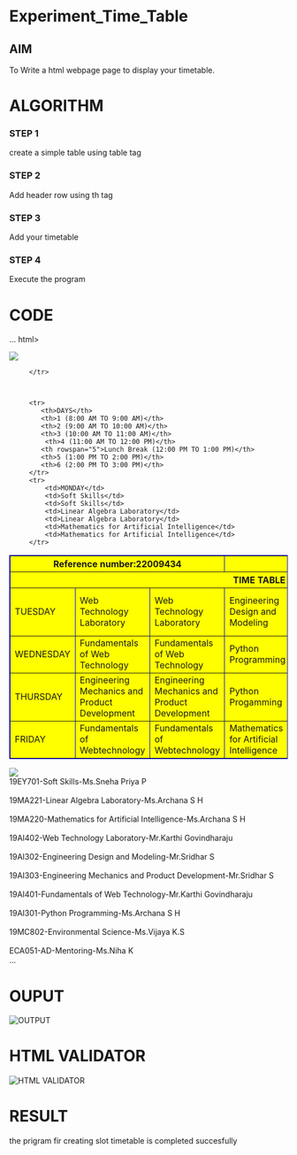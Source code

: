 # Experiment_Time_Table

## AIM
To Write a html webpage page to display your timetable.

# ALGORITHM
### STEP 1
create a simple table using table tag

### STEP 2
Add header row using th tag

### STEP 3
Add your timetable

### STEP 4
Execute the program

# CODE
...
html>

   <head>
      <title>TIME TABLE</title>
   </head>
	
   <body>
       <img src="logo.png" />
      <table border = "1" cellspacing="1" bordercolor="blue" bgcolor="yellow">
 <tr>
           <th colspan="3">Reference number:22009434</th>
           <th colspan="3">Name:JAYASRI.D</th>
           <th colspan="2">Dept:AI ML</th></tr>
         <tr>
            <th colspan="8">TIME TABLE</th>

         </tr>
         
                                                 
         
         <tr>
            <th>DAYS</th>
            <th>1 (8:00 AM TO 9:00 AM)</th>
            <th>2 (9:00 AM TO 10:00 AM)</th>
            <th>3 (10:00 AM TO 11:00 AM)</th>
             <th>4 (11:00 AM TO 12:00 PM)</th>
            <th rowspan="5">Lunch Break (12:00 PM TO 1:00 PM)</th>
            <th>5 (1:00 PM TO 2:00 PM)</th>
            <th>6 (2:00 PM TO 3:00 PM)</th>
         </tr>
         <tr>
             <td>MONDAY</td>
             <td>Soft Skills</td>
             <td>Soft Skills</td>
             <td>Linear Algebra Laboratory</td>
             <td>Linear Algebra Laboratory</td>
             <td>Mathematics for Artificial Intelligence</td>
             <td>Mathematics for Artificial Intelligence</td>
         </tr>
<tr>
             <td>TUESDAY</td>
             <td>Web Technology Laboratory</td>
             <td>Web Technology Laboratory</td>
             <td>Engineering Design and Modeling</td>
             <td>Engineering Design and Modeling</td>
             <td>Engineering Mechanics and Product Development</td>
             <td>Engineering Mechanics and Product Development</td>
         </tr>
  <tr>
             <td>WEDNESDAY</td>
             <td>Fundamentals of Web Technology</td>
             <td>Fundamentals of Web Technology</td>
             <td>Python Programming</td>
             <td>Python Programming</td>
             <td>Environmental Science</td>
             <td>Environmental Science</td>
         </tr>
         <tr>
             <td>THURSDAY</td>
             <td>Engineering Mechanics and Product Development</td>
             <td>Engineering Mechanics and Product Development</td>
             <td>Python Progamming</td>
             <td>Python Programming</td>
             <td>Engineering Design and Modeling</td>
             <td>Engineering Design and Modeling</td>
         </tr>
<tr>
             <td>FRIDAY</td>
             <td>Fundamentals of Webtechnology</td>
             <td>Fundamentals of Webtechnology</td>
             <td>Mathematics for Artificial Intelligence</td>
             <td>Mathematics for Artificial Intelligence</td>
             <td>Mentoring</td>
             <td align="center">-</td>
             <td align="center">-</td>
         </tr>
      </table>
      <img src="logo.png" />
      <br>19EY701-Soft Skills-Ms.Sneha Priya P</br>
<br>19MA221-Linear Algebra Laboratory-Ms.Archana S H</br>
<br>19MA220-Mathematics for Artificial Intelligence-Ms.Archana S H</br>
<br>19AI402-Web Technology Laboratory-Mr.Karthi Govindharaju</br>
<br>19AI302-Engineering Design and Modeling-Mr.Sridhar S</br>
<br>19AI303-Engineering Mechanics and Product Development-Mr.Sridhar S</br>
<br>19AI401-Fundamentals of Web Technology-Mr.Karthi Govindharaju</br>
<br>19AI301-Python Programming-Ms.Archana S H</br>
<br>19MC802-Environmental Science-Ms.Vijaya K.S</br>
<br>ECA051-AD-Mentoring-Ms.Niha K</br>
      
   </body>
</html>
...


# OUPUT
![OUTPUT](http://jayasri.student.saveetha.in:8000/static/images/out.png?raw=true)

# HTML VALIDATOR
![HTML VALIDATOR](http://jayasri.student.saveetha.in:8000/static/images/valid.png?raw=true)

# RESULT 
the prigram fir creating slot timetable is completed succesfully 
